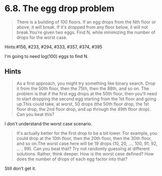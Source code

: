 # 6.8. The egg drop problem

> There is a building of 100 floors. If an egg drops from the Nth floor or above, it will break. If it's dropped from any floor below, it will not break.You're given two eggs. Find N, while minimizing the number of drops for the worst case.

Hints:#156, #233, #294, #333, #357, #374, #395

I'm going to need log(100) eggs to find N.

## Hints

> As a first approach, you might try something like binary search. Drop it from the 50th floor, then the 75th, then the 88th, and so on. The problem is that if the first egg drops at the 50th floor, then you'll need to start dropping the second egg starting from the 1st floor and going up.This could take, at worst, 50 drops (the 50th floor drop, the 1st floor drop, the 2nd floor drop, and up through the 49th floor drop). Can you beat this?

I don't understand the worst case scenario.

> It's actually better for the first drop to be a bit lower. For example, you could drop at the 10th floor, then the 20th floor, then the 30th floor, and so on.The worst case here will be 19 drops (10, 20, ..., 100, 91, 92, ... , 99). Can you beat that? Try not randomly guessing at different solutions. Rather, think deeper. How is the worst case defined? How does the number of drops of each egg factor into that?

Still don't get it.

